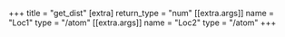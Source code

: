 +++
title = "get_dist"
[extra]
return_type = "num"
[[extra.args]]
name = "Loc1"
type = "/atom"
[[extra.args]]
name = "Loc2"
type = "/atom"
+++